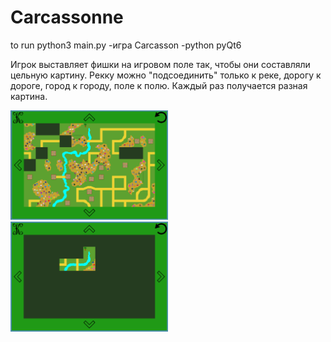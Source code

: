 # Carcassonne
to run
python3 main.py
-игра Carcasson
-python pyQt6


Игрок выставляет фишки на игровом поле так, чтобы они составляли цельную картину. Рекку можно "подсоединить" только к реке, дорогу к дороге, город к городу, поле к полю.
Каждый раз получается разная картина.

<img src="images/readme1.png" title="Поле почти заполнено" width="50%" height="50%" />
<img src="images/readme2.png" title="Начальный этап выкладывания фишек" width="50%" height="50%" />
